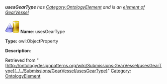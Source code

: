 ___usesGearType__ has [Category:OntologyElement](../../Category/OntologyElement "Category:OntologyElement") and is an [element of](../../Property/ElementOf "Property:ElementOf") [GearVessel](../../Submissions/GearVessel "Submissions:GearVessel")_


  




[![ObjectProperty](../../images/thumb/c/c3/ObjectProperty.gif/45px-ObjectProperty.gif)](../../Image/ObjectProperty.gif "ObjectProperty")
__Name__: usesGearType 


__Type:__ owl:ObjectProperty 


__Description__: 





Retrieved from "[http://ontologydesignpatterns.org/wiki/Submissions:GearVessel/usesGearType](../../Submissions/GearVessel/usesGearType)"
 [Category](http://ontologydesignpatterns.org/wiki/Special:Categories "Special:Categories"): [OntologyElement](../../Category/OntologyElement "Category:OntologyElement")